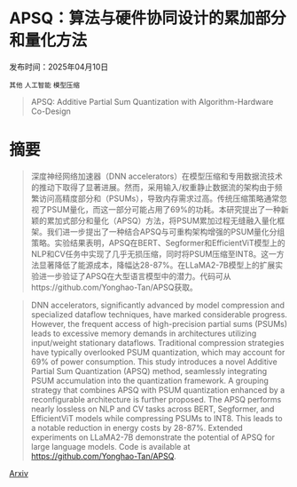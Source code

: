 # **APSQ：算法与硬件协同设计的累加部分和量化方法**

发布时间：2025年04月10日

`其他` `人工智能` `模型压缩`

> APSQ: Additive Partial Sum Quantization with Algorithm-Hardware Co-Design

# 摘要

> 深度神经网络加速器（DNN accelerators）在模型压缩和专用数据流技术的推动下取得了显著进展。然而，采用输入/权重静止数据流的架构由于频繁访问高精度部分和（PSUMs），导致内存需求过高。传统压缩策略通常忽视了PSUM量化，而这一部分可能占用了69%的功耗。本研究提出了一种新颖的累加式部分和量化（APSQ）方法，将PSUM累加过程无缝融入量化框架。我们进一步提出了一种结合APSQ与可重构架构增强的PSUM量化分组策略。实验结果表明，APSQ在BERT、Segformer和EfficientViT模型上的NLP和CV任务中实现了几乎无损压缩，同时将PSUM压缩至INT8。这一方法显著降低了能源成本，降幅达28-87%。在LLaMA2-7B模型上的扩展实验进一步验证了APSQ在大型语言模型中的潜力。代码可从https://github.com/Yonghao-Tan/APSQ获取。

> DNN accelerators, significantly advanced by model compression and specialized dataflow techniques, have marked considerable progress. However, the frequent access of high-precision partial sums (PSUMs) leads to excessive memory demands in architectures utilizing input/weight stationary dataflows. Traditional compression strategies have typically overlooked PSUM quantization, which may account for 69% of power consumption. This study introduces a novel Additive Partial Sum Quantization (APSQ) method, seamlessly integrating PSUM accumulation into the quantization framework. A grouping strategy that combines APSQ with PSUM quantization enhanced by a reconfigurable architecture is further proposed. The APSQ performs nearly lossless on NLP and CV tasks across BERT, Segformer, and EfficientViT models while compressing PSUMs to INT8. This leads to a notable reduction in energy costs by 28-87%. Extended experiments on LLaMA2-7B demonstrate the potential of APSQ for large language models. Code is available at https://github.com/Yonghao-Tan/APSQ.

[Arxiv](https://arxiv.org/abs/2505.03748)